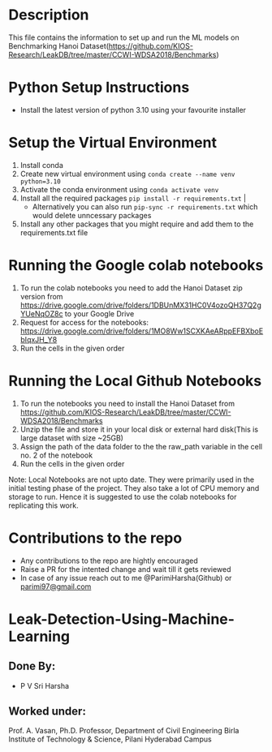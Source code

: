 # Description
This file contains the information to set up and run the ML models on Benchmarking Hanoi Dataset(https://github.com/KIOS-Research/LeakDB/tree/master/CCWI-WDSA2018/Benchmarks)

# Python Setup Instructions
- Install the latest version of python 3.10 using your favourite installer

# Setup the Virtual Environment
1. Install conda
2. Create new virtual environment using `conda create --name venv python=3.10`
3. Activate the conda environment using `conda activate venv`
4. Install all the required packages `pip install -r requirements.txt` | 
    - Alternatively you can also run `pip-sync -r requirements.txt` which would delete unncessary packages
5. Install any other packages that you  might require and add them to the requirements.txt file

# Running the Google colab notebooks
1. To run the colab notebooks you need to add the Hanoi Dataset zip version from 
    https://drive.google.com/drive/folders/1DBUnMX31HC0V4ozoQH37Q2gYUeNqOZ8c to your Google Drive
2. Request for access for the notebooks: https://drive.google.com/drive/folders/1MO8Ww1SCXKAeARppEFBXboEbIqxJH_Y8
3. Run the cells in the given order

# Running the Local Github Notebooks
1. To run the notebooks you need to install the Hanoi Dataset from https://github.com/KIOS-Research/LeakDB/tree/master/CCWI-WDSA2018/Benchmarks
2. Unzip the file and store it in your local disk or external hard disk(This is large dataset with size ~25GB)
3. Assign the path of the data folder to the the raw_path variable in the cell no. 2 of the notebook
4. Run the cells in the given order

Note: Local Notebooks are not upto date. They were primarily used in the initial testing phase of the project. They also take a lot of CPU memory and storage to run. Hence it is suggested to use the colab notebooks for replicating this work.
      
# Contributions to the repo 
- Any contributions to the repo are hightly encouraged
- Raise a PR for the intented change and wait till it gets reviewed
- In case of any issue reach out to me @ParimiHarsha(Github) or parimi97@gmail.com

# Leak-Detection-Using-Machine-Learning
## Done By: 
- P V Sri Harsha
## Worked under: 
Prof. A. Vasan, Ph.D.
Professor, Department of Civil Engineering
Birla Institute of Technology & Science, Pilani
Hyderabad Campus


